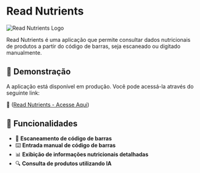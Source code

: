 # Read Nutrients

![Read Nutrients Logo](https://via.placeholder.com/150)

Read Nutrients é uma aplicação que permite consultar dados nutricionais de produtos a partir do código de barras, seja escaneado ou digitado manualmente.

## 🚀 Demonstração

A aplicação está disponível em produção. Você pode acessá-la através do seguinte link:

🔗 ([Read Nutrients - Acesse Aqui](https://readnutrients.vercel.app/))

## 📜 Funcionalidades

- 📸 **Escaneamento de código de barras**
- ⌨️ **Entrada manual de código de barras**
- 📊 **Exibição de informações nutricionais detalhadas**
- 🔍 **Consulta de produtos utilizando IA**


